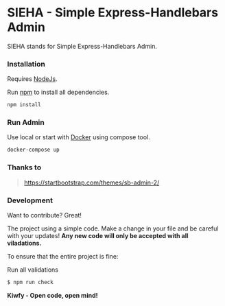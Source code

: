 # SIEHA - Simple Express-Handlebars Admin

SIEHA stands for Simple Express-Handlebars Admin.

### Installation

Requires [NodeJs](https://nodejs.org/en/download/).

Run [npm](https://www.npmjs.com/get-npm) to install all dependencies.

```sh
npm install
```

### Run Admin

Use local or start with [Docker](https://docs.docker.com/get-docker/) using compose tool.

```sh
docker-compose up
```

### Thanks to
> https://startbootstrap.com/themes/sb-admin-2/

### Development

Want to contribute? Great!

The project using a simple code.
Make a change in your file and be careful with your updates!
**Any new code will only be accepted with all viladations.**

To ensure that the entire project is fine:

Run all validations

```sh
$ npm run check
```

**Kiwfy - Open code, open mind!**
